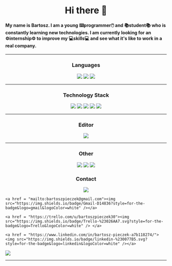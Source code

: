 <h1 align="center"> Hi there 👋</h1>

<h4> My name is Bartosz. I am a young ⌨️programmer🖱️ and 📚student📚 who is constantly learning new technologies. I am currently looking for an ⚙️internship⚙️ to improve my 💻skills💻 and see what it's like to work in a real company.</h4>

<hr />

<h3 align="center"> Languages </h3>
<p align="center">
  <img src="https://img.shields.io/badge/javascript-%23323330.svg?style=for-the-badge&logo=javascript&logoColor=%23F7DF1E" />
  <img src="https://img.shields.io/badge/typescript-%23007ACC.svg?style=for-the-badge&logo=typescript&logoColor=white" />
  <img src="https://img.shields.io/badge/CSS-239120?&style=for-the-badge&logo=css3&logoColor=white" />
</p>

<hr />

<h3 align="center"> Technology Stack </h3>
<p align="center">
  <img src="https://img.shields.io/badge/node.js-6DA55F?style=for-the-badge&logo=node.js&logoColor=white" />
  <img src="https://img.shields.io/badge/express.js-%23404d59.svg?style=for-the-badge&logo=express&logoColor=%2361DAFB" />
  <img src="https://img.shields.io/badge/react-%2320232a.svg?style=for-the-badge&logo=react&logoColor=%2361DAFB" />
  <img src="https://img.shields.io/badge/vuejs-%2335495e.svg?style=for-the-badge&logo=vuedotjs&logoColor=%234FC08D" />
  <img src="https://img.shields.io/badge/MongoDB-%234ea94b.svg?style=for-the-badge&logo=mongodb&logoColor=white" />
</p>

<hr />

<h3 align="center"> Editor </h3>
<p align="center">
  <img src="https://img.shields.io/badge/Visual%20Studio%20Code-0078d7.svg?style=for-the-badge&logo=visual-studio-code&logoColor=white" />
</p>

<hr />

<h3 align="center"> Other </h3>
<p align="center">
  <img src="https://img.shields.io/badge/git-%23F05033.svg?style=for-the-badge&logo=git&logoColor=white" />
  <img src="https://img.shields.io/badge/NPM-%23CB3837.svg?style=for-the-badge&logo=npm&logoColor=white" />
  <img src="https://img.shields.io/badge/Postman-FF6C37?style=for-the-badge&logo=postman&logoColor=white" />
</p>

<h3 align="center"> Contact </h3>
<p align="center">
    <a href = "https://discordapp.com/users/536120372928577546"><img src="https://img.shields.io/badge/Discord-%235865F2.svg?style=for-the-badge&logo=discord&logoColor=white" /></a>
  
    <a href = "mailto:bartoszpieczek@gmail.com"><img src="https://img.shields.io/badge/Gmail-D14836?style=for-the-badge&logo=gmail&logoColor=white" /></a>
  
    <a href = "https://trello.com/u/bartoszpieczek30"><img src="https://img.shields.io/badge/Trello-%23026AA7.svg?style=for-the-badge&logo=Trello&logoColor=white" /> </a>
  
    <a href = "https://www.linkedin.com/in/bartosz-pieczek-a7b118274/"><img src="https://img.shields.io/badge/linkedin-%230077B5.svg?style=for-the-badge&logo=linkedin&logoColor=white" /></a>
    
  <a href = "https://www.facebook.com/100009938498878/"><img src="https://img.shields.io/badge/Messenger-00B2FF?style=for-the-badge&logo=messenger&logoColor=white" /></a>
</p>
<hr />

